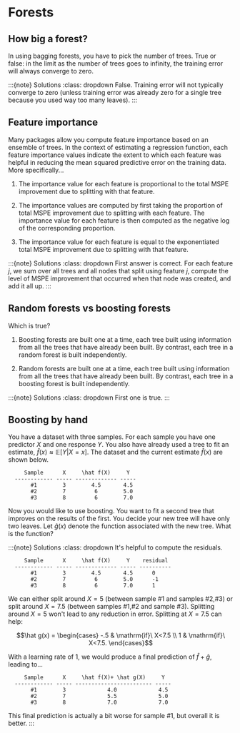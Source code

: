# Forests

## How big a forest?

In using bagging forests, you have to pick the number of trees. True or
false: in the limit as the number of trees goes to infinity, the
training error will always converge to zero.

:::{note} Solutions
:class: dropdown
False. Training error will not typically converge to zero (unless
training error was already zero for a single tree because you used way
too many leaves).
:::

## Feature importance

Many packages allow you compute feature importance based on an ensemble
of trees. In the context of estimating a regression function, each
feature importance values indicate the extent to which each feature was
helpful in reducing the mean squared predictive error on the training
data. More specifically\...

1.  The importance value for each feature is proportional to the total
    MSPE improvement due to splitting with that feature.

2.  The importance values are computed by first taking the proportion of
    total MSPE improvement due to splitting with each feature. The
    importance value for each feature is then computed as the negative
    log of the corresponding proportion.

3.  The importance value for each feature is equal to the exponentiated
    total MSPE improvement due to splitting with that feature.

:::{note} Solutions
:class: dropdown
First answer is correct. For each feature $j$, we sum over all trees and
all nodes that split using feature $j$, compute the level of MSPE
improvement that occurred when that node was created, and add it all up.
:::

## Random forests vs boosting forests

Which is true?

1.  Boosting forests are built one at a time, each tree built using
    information from all the trees that have already been built. By
    contrast, each tree in a random forest is built independently.

2.  Random forests are built one at a time, each tree built using
    information from all the trees that have already been built. By
    contrast, each tree in a boosting forest is built independently.

:::{note} Solutions
:class: dropdown
First one is true.
:::

## Boosting by hand

You have a dataset with three samples. For each sample you have one
predictor $X$ and one response $Y$. You also have already used a tree to
fit an estimate, $\hat f(x)\approx \mathbb{E}[Y|X=x]$. The dataset and
the current estimate $\hat f(x)$ are shown below.

```
     Sample      X     \hat f(X)     Y 
  ------------ ----- ------------- -----
       #1        3        4.5       4.5
       #2        7         6        5.0
       #3        8         6        7.0
```

Now you would like to use boosting. You want to fit a second tree that
improves on the results of the first. You decide your new tree will have
only two leaves. Let $\hat g(x)$ denote the function associated with the
new tree. What is the function?

:::{note} Solutions
:class: dropdown
It's helpful to compute the residuals.

```
     Sample      X     \hat f(X)     Y    residual
  ------------ ----- ------------- ----- ----------
       #1        3        4.5       4.5      0
       #2        7         6        5.0      -1
       #3        8         6        7.0      1
```

We can either split around $X=5$ (between sample #1 and samples #2,#3)
or split around $X=7.5$ (between samples #1,#2 and sample #3). Splitting
around $X=5$ won't lead to any reduction in error. Splitting at $X=7.5$
can help:

$$\hat g(x) = \begin{cases}
    -.5 & \mathrm{if}\ X<7.5 \\
    1 & \mathrm{if}\ X<7.5.
\end{cases}$$

With a learning rate of 1, we would produce a final prediction of
$\hat f + \hat g$, leading to\...

```
     Sample      X     \hat f(X)+ \hat g(X)     Y 
  ------------ ----- ------------------------ -----
       #1        3             4.0             4.5
       #2        7             5.5             5.0
       #3        8             7.0             7.0
```

This final prediction is actually a bit worse for sample #1, but overall
it is better.
:::

